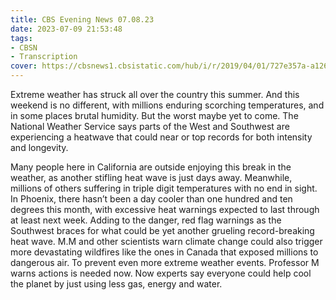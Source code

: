 ```yaml
---
title: CBS Evening News 07.08.23
date: 2023-07-09 21:53:48
tags:
- CBSN
- Transcription
cover: https://cbsnews1.cbsistatic.com/hub/i/r/2019/04/01/727e357a-a126-4138-a2c5-4d3222669d57/thumbnail/640x360/3ff2761028dc5c65cc4f07acd54bcd5c/cbsn2-logo-1920x1080.jpg
---
```

Extreme weather has struck all over the country this summer. And this weekend is no different, with millions enduring scorching temperatures, and in some places brutal humidity. But the worst maybe yet to come. The National Weather Service says parts of the West and Southwest are experiencing a heatwave that could near or top records for both intensity and longevity. 

Many people here in California are outside enjoying this break in the weather, as another stifling heat wave is just days away. Meanwhile, millions of others suffering in triple digit temperatures with no end in sight. In Phoenix, there hasn’t been a day cooler than one hundred and ten degrees this month, with excessive heat warnings expected to last through at least next week. Adding to the danger, red flag warnings as the Southwest braces for what could be yet another grueling record-breaking heat wave. M.M and other scientists warn climate change could also trigger more devastating wildfires like the ones in Canada that exposed millions to dangerous air. To prevent even more extreme weather events. Professor M warns actions is needed now. Now experts say everyone could help cool the planet by just using less gas, energy and water. 
